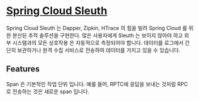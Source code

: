 # [Spring Cloud Sleuth](https://spring.io/projects/spring-cloud-sleuth)

Spring Cloud Sleuth 는 Dapper, Zipkin, HTrace 의 힘을 빌려 Spring Cloud 를 위한 분산된 추적 솔루션을 구현한다. 
많은 사용자에게 Sleuth 는 보이지 않아야 하고 외부 시스템과의 모든 상호작용 은 자동적으로 측정되어야 합니다.
데이터를 로그에서 간단히 보관하거나 원격 수집 서비스로 전송하여 데이터를 가지고 있을 수 있습니다.

## Features

Span 은 기본적인 작업 단위 입니다.
예를 들어, RPTC에 응답을 보내는 것처럼 RPC 로 전송하는 것은 새로운 span 입니다.
